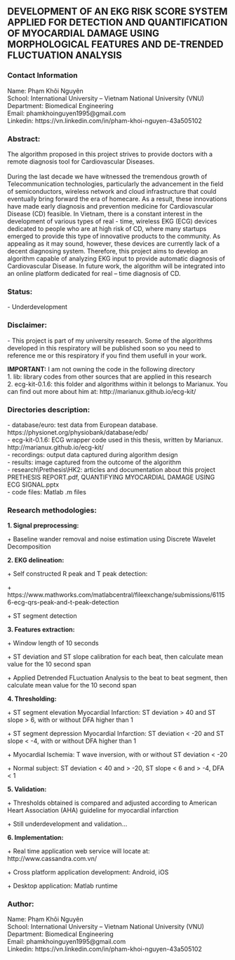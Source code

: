 <h2>DEVELOPMENT OF AN EKG RISK SCORE SYSTEM APPLIED FOR DETECTION AND QUANTIFICATION OF 
MYOCARDIAL DAMAGE USING MORPHOLOGICAL FEATURES AND DE-TRENDED FLUCTUATION ANALYSIS</h2>

<h3>Contact Information</h3>
Name:  Phạm Khôi Nguyên<br/>
School:  International University – Vietnam National University (VNU)<br/>
Department:  Biomedical Engineering<br/>
Email: phamkhoinguyen1995@gmail.com<br/>
Linkedin: https://vn.linkedin.com/in/pham-khoi-nguyen-43a505102<br/>

<h3>Abstract:</h3>
The algorithm proposed in this project strives to provide doctors with a remote diagnosis tool for Cardiovascular Diseases.<br/></br>
During the last decade we have witnessed the tremendous growth of Telecommunication technologies, particularly the advancement in the field of semiconductors, wireless network and cloud infrastructure that could eventually bring forward the era of homecare. As a result, these innovations have made early diagnosis and prevention medicine for Cardiovascular Disease (CD) feasible. In Vietnam, there is a constant interest in the development of various types of real - time, wireless EKG (ECG) devices dedicated to people who are at high risk of CD, where many startups emerged to provide this type of innovative products to the community. As appealing as it may sound, however, these devices are currently lack of a decent diagnosing system. Therefore, this project aims to develop an algorithm capable of analyzing EKG input to provide automatic diagnosis of Cardiovascular Disease. In future work, the algorithm will be integrated into an online platform dedicated for real – time diagnosis of CD.

<h3>Status:</h3>
- Underdevelopment</br>

<h3>Disclaimer:</h3>
<p>- This project is part of my university research. Some of the algorithms developed in this respiratory will be published soon so you need to reference me or this respiratory if you find them usefull in your work.</p>
<b>IMPORTANT:</b> I am not owning the code in the following directory<br/>
1. lib: library codes from other sources that are applied in this research<br/>
2. ecg-kit-0.1.6: this folder and algorithms within it belongs to Marianux. You can find out more about him at: http://marianux.github.io/ecg-kit/<br/>

<h3>Directories description:</h3>
- database/euro: test data from European database.<br/>
https://physionet.org/physiobank/database/edb/<br/>
- ecg-kit-0.1.6: ECG wrapper code used in this thesis, written by Marianux.<br/>
http://marianux.github.io/ecg-kit/<br/>
- recordings: output data captured during algorithm design<br/>
- results: image captured from the outcome of the algorithm<br/>
- research\Prethesis\HK2: articles and documentation about this project<br/>
PRETHESIS REPORT.pdf, QUANTIFYING MYOCARDIAL DAMAGE USING ECG SIGNAL.pptx<br/>
- code files: Matlab .m files<br/>

<h3>Research methodologies:</h3>
<b>1. Signal preprocessing:</b><br/>
<p>+ Baseline wander removal and noise estimation using Discrete Wavelet Decomposition</p>
<b>2. EKG delineation:</b></p>
<p>+ Self constructed R peak and T peak detection:</p>
<p>+ https://www.mathworks.com/matlabcentral/fileexchange/submissions/61156-ecg-qrs-peak-and-t-peak-detection</p>
<p>+ ST segment detection</p>
<b>3. Features extraction:</b><br/>
<p>+ Window length of 10 seconds</p>
<p>+ ST deviation and ST slope calibration for each beat, then calculate mean value for the 10 second span</p>
<p>+ Applied Detrended FLuctuation Analysis to the beat to beat segment, then calculate mean value for the 10 second span</p>
<b>4. Thresholding:</b><br/>
<p>+ ST segment elevation Myocardial Infarction: ST deviation > 40 and ST slope > 6, with or without DFA higher than 1</p>
<p>+ ST segment depression Myocardial Infarction: ST deviation < -20 and ST slope < -4, with or without DFA higher than 1</p>
<p>+ Myocardial Ischemia: T wave inversion, with or without ST deviation < -20</p>
<p>+ Normal subject: ST deviation < 40 and > -20, ST slope < 6 and > -4, DFA < 1</p>
<b>5. Validation:</b><br/>
<p>+ Thresholds obtained is compared and adjusted according to American Heart Association (AHA) guideline for myocardial infarction</p>
<p>+ Still underdevelopment and validation...</p>

<b>6. Implementation:</b><br/>
<p>+ Real time application web service will locate at: http://www.cassandra.com.vn/</p>
<p>+ Cross platform application development: Android, iOS</p>
<p>+ Desktop application: Matlab runtime</p>

<h3>Author:</h3>
Name:  Phạm Khôi Nguyên<br/>
School:  International University – Vietnam National University (VNU)<br/>
Department:  Biomedical Engineering<br/>
Email: phamkhoinguyen1995@gmail.com<br/>
Linkedin: https://vn.linkedin.com/in/pham-khoi-nguyen-43a505102<br/>
